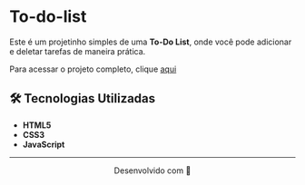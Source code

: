 # To-do-list 

Este é um projetinho simples de uma **To-Do List**, onde você pode adicionar e deletar tarefas de maneira prática.

Para acessar o projeto completo, clique [aqui](https://todo-lists-webs.netlify.app/)

## 🛠️ Tecnologias Utilizadas
- **HTML5** 
- **CSS3** 
- **JavaScript**

---
<p align="center">
Desenvolvido com 🧡
</p>
